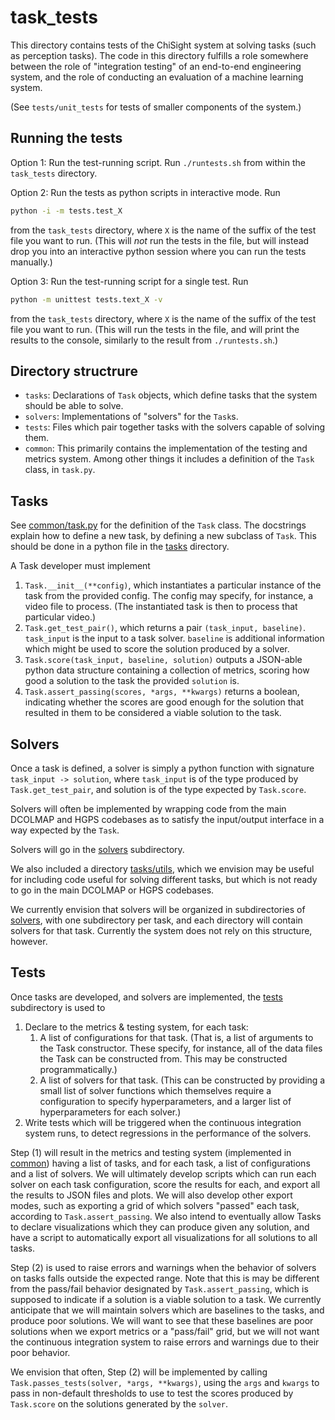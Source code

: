 # task_tests

This directory contains tests of the ChiSight system at solving tasks (such as perception tasks).  The code in this directory fulfills a role somewhere between the role of "integration testing" of an end-to-end engineering system, and the role of conducting an evaluation of a machine learning system.

(See `tests/unit_tests` for tests of smaller components of the system.)

## Running the tests

Option 1: Run the test-running script.  Run `./runtests.sh`
from within the `task_tests` directory.

Option 2: Run the tests as python scripts in interactive mode. Run
```bash
python -i -m tests.test_X
```
from the `task_tests` directory, where `X` is the name of the suffix of the
test file you want to run.
(This will _not_ run the tests in the file, but will instead drop you into an
interactive python session where you can run the tests manually.)

Option 3: Run the test-running script for a single test. Run
```bash
python -m unittest tests.text_X -v
```
from the `task_tests` directory, where `X` is the name of the suffix of the
test file you want to run.
(This will run the tests in the file, and will print the results to the console, similarly
to the result from `./runtests.sh`.)


## Directory structrure
- `tasks`: Declarations of `Task` objects, which define tasks that the system should be able to solve.
- `solvers`: Implementations of "solvers" for the `Task`s.
- `tests`: Files which pair together tasks with the solvers capable of solving them.
- `common`: This primarily contains the implementation of the testing and metrics system.
    Among other things it includes a definition of the `Task` class, in `task.py`.

## Tasks
See [common/task.py](common/task.py) for the definition of the `Task` class.
The docstrings explain how to define a new task, by defining a new subclass of `Task`.
This should be done in a python file in the [tasks](tasks) directory.

A Task developer must implement
1. `Task.__init__(**config)`, which instantiates a particular instance of the task
    from the provided config.  The config may specify, for instance, a video file
    to process.  (The instantiated task is then to process that particular video.)
2. `Task.get_test_pair()`, which returns a pair `(task_input, baseline)`.
    `task_input` is the input to a task solver. `baseline` is additional information
    which might be used to score the solution produced by a solver.
3. `Task.score(task_input, baseline, solution)` outputs a JSON-able python data
    structure containing a collection of metrics, scoring how good a solution to the task
    the provided `solution` is.
4. `Task.assert_passing(scores, *args, **kwargs)` returns a boolean, indicating whether
    the scores are good enough for the solution that resulted in them to be considered
    a viable solution to the task.

## Solvers

Once a task is defined, a solver is simply a python function with signature `task_input -> solution`,
where `task_input` is of the type produced by `Task.get_test_pair`, and solution is of the type
expected by `Task.score`.

Solvers will often be implemented by wrapping code from the main DCOLMAP and HGPS codebases
as to satisfy the input/output interface in a way expected by the `Task`.

Solvers will go in the [solvers](solvers) subdirectory.

We also included a directory [tasks/utils](tasks/utils), which we envision may be useful for including code useful for solving different tasks, but which is not ready to go in the main DCOLMAP or HGPS codebases.

We currently envision that solvers will be organized in subdirectories of [solvers](solvers), with one subdirectory per task, and each directory will contain solvers for that task.
Currently the system does not rely on this structure, however.

## Tests

Once tasks are developed, and solvers are implemented, the [tests](tests) subdirectory is used to
1. Declare to the metrics & testing system, for each task:
    1. A list of configurations for that task.  (That is, a list of arguments to the Task constructor.  These specify, for instance, all of the data files the Task can be constructed from.  This may be constructed programmatically.)
    2. A list of solvers for that task.  (This can be constructed by providing a small list of solver functions which themselves require a configuration to specify hyperparameters, and a larger list of hyperparameters for each solver.)
2. Write tests which will be triggered when the continuous integration system runs, to detect regressions in the performance of the solvers.

Step (1) will result in the metrics and testing system (implemented in [common](common)) having a list of tasks, and for each task, a list of configurations and a list of solvers.  We will ultimately develop scripts which can run each solver on each task configuration, score the results for each, and export all the results to JSON files and plots.  We will also develop other export modes, such as exporting a grid of which solvers "passed" each task, according to `Task.assert_passing`.  We also intend to eventually allow Tasks to declare visualizations which they can produce given any solution, and have a script to automatically export all visualizations for all solutions to all tasks.

Step (2) is used to raise errors and warnings when the behavior of solvers on tasks falls outside the expected range.  Note that this is may be different from the pass/fail behavior designated by `Task.assert_passing`, which is supposed to indicate if a solution is a viable solution to a task.  We currently anticipate that we will maintain solvers which are baselines to the tasks, and produce poor solutions.  We will want to see that these baselines are poor solutions when we export metrics or a "pass/fail" grid, but we will not want the continuous integration system to raise errors and warnings due to their poor behavior.

We envision that often, Step (2) will be implemented by calling `Task.passes_tests(solver, *args, **kwargs)`, using the `args` and `kwargs` to pass in non-default thresholds to use to test the scores produced by `Task.score` on the solutions generated by the `solver`.